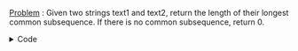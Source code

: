 [Problem](https://leetcode.com/problems/longest-common-subsequence/) : Given two strings text1 and text2, return the length of their longest common subsequence. If there is no common subsequence, return 0.

<details>
<summary>Code</summary>

```
class Solution 
{
        public:
        int longestCommonSubsequence(string s1, string s2) 
        {
                int n1=s1.size();
                int n2=s2.size();
                int i,j;
                
                int dp[n1+1][n2+1];
                // dp[i][j] = LCS till ith index in s1 and jth index in s2;
                // req ans = dp[n1][n2];
                
                // Base case
                for(i=0;i<=n1;i++)
                {
                        for(j=0;j<=n2;j++)
                               dp[i][j]=0;
                }
                // recurrence relation;
                // if s1[i] == s2[j] then dp[i][j] += dp[i-1][j-1]+1;
                for(i=1;i<=n1;i++)
                {
                        for(j=1;j<=n2;j++)
                        {
                                if(s1[i-1]==s2[j-1])
                                        dp[i][j] += dp[i-1][j-1]+1;
                                else
                                        dp[i][j] = max(dp[i-1][j],dp[i][j-1]);
                        }
                }
                return dp[n1][n2];
        }
};
```
</details>
